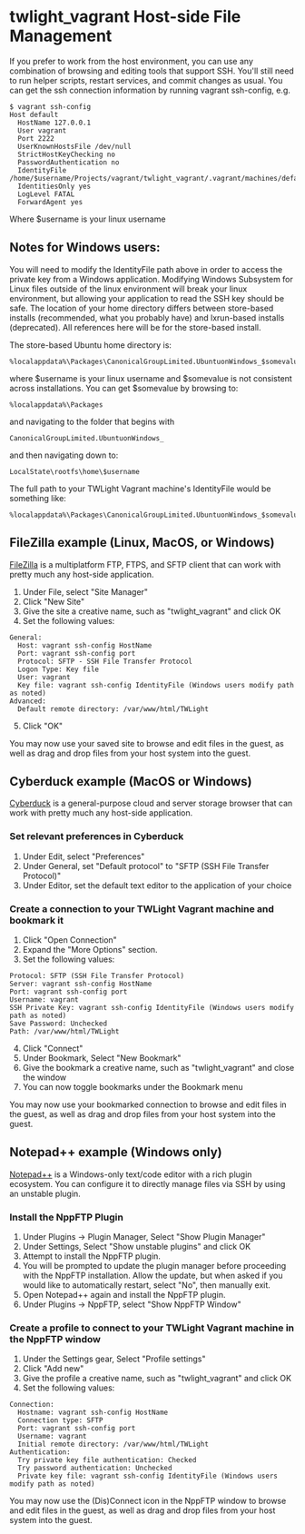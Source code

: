 # twlight_vagrant Host-side File Management

If you prefer to work from the host environment, you can use any combination of browsing and editing tools that support SSH. You'll still need to run helper scripts, restart services, and commit changes as usual. You can get the ssh connection information by running vagrant ssh-config, e.g.

```
$ vagrant ssh-config
Host default
  HostName 127.0.0.1
  User vagrant
  Port 2222
  UserKnownHostsFile /dev/null
  StrictHostKeyChecking no
  PasswordAuthentication no
  IdentityFile /home/$username/Projects/vagrant/twlight_vagrant/.vagrant/machines/default/virtualbox/private_key
  IdentitiesOnly yes
  LogLevel FATAL
  ForwardAgent yes
```
Where $username is your linux username

## Notes for Windows users:

You will need to modify the IdentityFile path above in order to access the private key from a Windows application. Modifying Windows Subsystem for Linux files outside of the linux environment will break your linux environment, but allowing your application to read the SSH key should be safe. The location of your home directory differs between store-based installs (recommended, what you probably have) and lxrun-based installs (deprecated). All references here will be for the store-based install.

The store-based Ubuntu home directory is:

```
%localappdata%\Packages\CanonicalGroupLimited.UbuntuonWindows_$somevalue\LocalState\rootfs\home\$username
```

where $username is your linux username and $somevalue is not consistent across installations. You can get $somevalue by browsing to:

```
%localappdata%\Packages
```

and navigating to the folder that begins with

```
CanonicalGroupLimited.UbuntuonWindows_
```

and then navigating down to:

```
LocalState\rootfs\home\$username
```

The full path to your TWLight Vagrant machine's IdentityFile would be something like:

```
%localappdata%\Packages\CanonicalGroupLimited.UbuntuonWindows_$somevalue\LocalState\rootfs\home\$username\Projects\vagrant\twlight_vagrant\.vagrant\machines\default\virtualbox\private_key
```

## FileZilla example (Linux, MacOS, or Windows)

[FileZilla](https://filezilla-project.org/) is a multiplatform FTP, FTPS, and SFTP client that can work with pretty much any host-side application.

1. Under File, select "Site Manager"
2. Click "New Site"
3. Give the site a creative name, such as "twlight_vagrant" and click OK
4. Set the following values:

```
General:
  Host: vagrant ssh-config HostName
  Port: vagrant ssh-config port
  Protocol: SFTP - SSH File Transfer Protocol
  Logon Type: Key file
  User: vagrant
  Key file: vagrant ssh-config IdentityFile (Windows users modify path as noted)
Advanced:
  Default remote directory: /var/www/html/TWLight
```

5. Click "OK"

You may now use your saved site to browse and edit files in the guest, as well as drag and drop files from your host system into the guest.

## Cyberduck example (MacOS or Windows)

[Cyberduck](https://cyberduck.io/) is a general-purpose cloud and server storage browser that can work with pretty much any host-side application.

### Set relevant preferences in Cyberduck

1. Under Edit, select "Preferences"
2. Under General, set "Default protocol" to "SFTP (SSH File Transfer Protocol)"
3. Under Editor, set the default text editor to the application of your choice

### Create a connection to your TWLight Vagrant machine and bookmark it

1. Click "Open Connection"
2. Expand the "More Options" section.
3. Set the following values:

```
Protocol: SFTP (SSH File Transfer Protocol)
Server: vagrant ssh-config HostName
Port: vagrant ssh-config port
Username: vagrant
SSH Private Key: vagrant ssh-config IdentityFile (Windows users modify path as noted)
Save Password: Unchecked
Path: /var/www/html/TWLight
```

4. Click "Connect"
5. Under Bookmark, Select "New Bookmark"
3. Give the bookmark a creative name, such as "twlight_vagrant" and close the window
4. You can now toggle bookmarks under the Bookmark menu

You may now use your bookmarked connection to browse and edit files in the guest, as well as drag and drop files from your host system into the guest.

## Notepad++ example (Windows only)

[Notepad++](https://notepad-plus-plus.org/) is a Windows-only text/code editor with a rich plugin ecosystem. You can configure it to directly manage files via SSH by using an unstable plugin.

### Install the NppFTP Plugin

1. Under Plugins -> Plugin Manager, Select "Show Plugin Manager"
2. Under Settings, Select "Show unstable plugins" and click OK
3. Attempt to install the NppFTP plugin.
4. You will be prompted to update the plugin manager before proceeding with the NppFTP installation. Allow the update, but when asked if you would like to automatically restart, select "No", then manually exit.
5. Open Notepad++ again and install the NppFTP plugin.
6. Under Plugins -> NppFTP, select "Show NppFTP Window"

### Create a profile to connect to your TWLight Vagrant machine in the NppFTP window

1. Under the Settings gear, Select "Profile settings"
2. Click "Add new"
3. Give the profile a creative name, such as "twlight_vagrant" and click OK
4. Set the following values:

```
Connection:
  Hostname: vagrant ssh-config HostName
  Connection type: SFTP
  Port: vagrant ssh-config port
  Username: vagrant
  Initial remote directory: /var/www/html/TWLight
Authentication:
  Try private key file authentication: Checked
  Try password authentication: Unchecked
  Private key file: vagrant ssh-config IdentityFile (Windows users modify path as noted)
```

You may now use the (Dis)Connect icon in the NppFTP window to browse and edit files in the guest, as well as drag and drop files from your host system into the guest.

